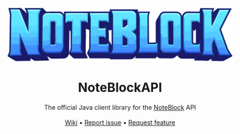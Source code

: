 <br />
<div align="center">
  <a href="https://github.com/MakeraGames/Noteblock-Java">
    <img height="50%" width="auto" src=".github/images/noteblock-logo.svg" alt="Logo">
  </a>

<h1 align="center">NoteBlockAPI</h1>

  <p align="center">
    The official Java client library for the <a href="https://noteblock.gg">NoteBlock</a> API
    <br />
    <br />
    <a href="https://github.com/MakeraGames/Noteblock-Java/wiki">Wiki</a>
    •
    <a href="https://github.com/MakeraGames/Noteblock-Java/issues/new?assignees=&labels=Requires+Testing&template=bug_report.yml">Report issue</a>
    •
    <a href="https://github.com/MakeraGames/Noteblock-Java/issues/new?assignees=&labels=Enhancement&template=feature_request.yml">Request feature</a>
    <br />
  </p>
</div>